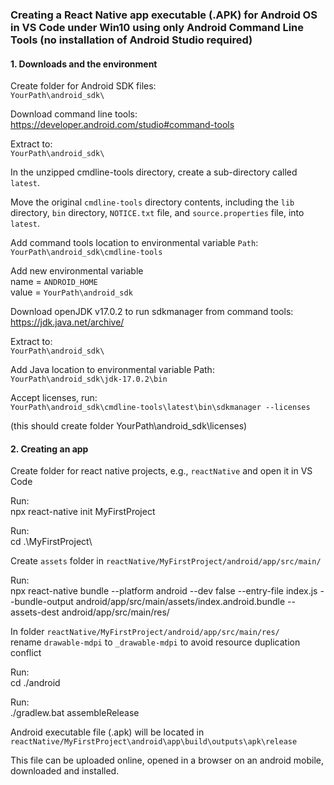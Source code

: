 
### Creating a React Native app executable (.APK) for Android OS in VS Code under Win10 using only Android Command Line Tools (no installation of Android Studio required)

#### 1. Downloads and the environment

Create folder for Android SDK files:<br>
`YourPath\android_sdk\`

Download command line tools:<br>
https://developer.android.com/studio#command-tools

Extract to:<br>
`YourPath\android_sdk\`

In the unzipped cmdline-tools directory, create a sub-directory called `latest`.

Move the original `cmdline-tools` directory contents, including the `lib` directory, `bin` directory, `NOTICE.txt` file, and `source.properties` file, into `latest`.

Add command tools location to environmental variable `Path`:<br>
`YourPath\android_sdk\cmdline-tools`

Add new environmental variable<br>
name = `ANDROID_HOME`<br>
value = `YourPath\android_sdk`<br>

Download openJDK v17.0.2 to run sdkmanager from command tools:<br>
https://jdk.java.net/archive/

Extract to:<br>
`YourPath\android_sdk\`

Add Java location to environmental variable Path:<br>
`YourPath\android_sdk\jdk-17.0.2\bin`

Accept licenses, run:<br>
`YourPath\android_sdk\cmdline-tools\latest\bin\sdkmanager --licenses`

(this should create folder YourPath\android_sdk\licenses)

#### 2. Creating an app

Create folder for react native projects, e.g., `reactNative` and open it in VS Code

Run:<br>
npx react-native init MyFirstProject

Run:<br>
cd .\MyFirstProject\

Create `assets` folder in `reactNative/MyFirstProject/android/app/src/main/`

Run:<br>
npx react-native bundle --platform android --dev false --entry-file index.js --bundle-output android/app/src/main/assets/index.android.bundle --assets-dest android/app/src/main/res/

In folder `reactNative/MyFirstProject/android/app/src/main/res/`<br>
rename `drawable-mdpi` to `_drawable-mdpi` to avoid resource duplication conflict

Run:<br>
cd ./android

Run:<br>
./gradlew.bat assembleRelease

Android executable file (.apk) will be located in<br>
`reactNative/MyFirstProject\android\app\build\outputs\apk\release`

This file can be uploaded online, opened in a browser on an android mobile, downloaded and installed.